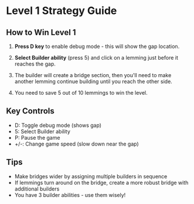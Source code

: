 # Level 1 Strategy Guide

## How to Win Level 1

1. **Press D key** to enable debug mode - this will show the gap location.

2. **Select Builder ability** (press 5) and click on a lemming just before it reaches the gap.

3. The builder will create a bridge section, then you'll need to make another lemming continue building until you reach the other side.

4. You need to save 5 out of 10 lemmings to win the level.

## Key Controls
- D: Toggle debug mode (shows gap)
- 5: Select Builder ability
- P: Pause the game
- +/-: Change game speed (slow down near the gap)

## Tips
- Make bridges wider by assigning multiple builders in sequence
- If lemmings turn around on the bridge, create a more robust bridge with additional builders
- You have 3 builder abilities - use them wisely!
